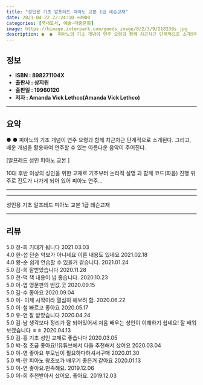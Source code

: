 ```yaml
---
title: "성인용 기초 알프레드 피아노 교본 1급 레슨교재"
date: 2021-04-22 22:24:10 +0900
categories: [국내도서, 예술-대중문화]
image: https://bimage.interpark.com/goods_image/8/2/3/9/218239s.jpg
description: ●  ●  피아노의 기초 개념이 연주 요령과 함께 차근차근 단계적으로 소개된다. 그리고, 배운 개념을 활용하여 연주할 수 있는 아름다운 음악이 주어진다.[알프레드 성인 피아노 교본 ]10대 후반 이상의 성인을 위한 교재로 기초부터 논리적 설명 과 함께 코드(화음) 진행 위주로 진도가 나가게 되어 
---
```


## **정보**

- **ISBN : 898271104X**
- **출판사 : 상지원**
- **출판일 : 19960120**
- **저자 : Amanda Vick Lethco(Amanda Vick Lethco)**

------



## **요약**

●  ●  피아노의 기초 개념이 연주 요령과 함께 차근차근 단계적으로 소개된다. 그리고, 배운 개념을 활용하여 연주할 수 있는 아름다운 음악이 주어진다.

[알프레드 성인 피아노 교본 ]

10대 후반 이상의 성인을 위한 교재로 기초부터 논리적 설명 과 함께 코드(화음) 진행 위주로 진도가 나가게 되어 있어 피아노 연주... 

------



------


성인용 기초 알프레드 피아노 교본 1급 레슨교재 

------


## **리뷰** 

5.0 정-희 기대가 됩니다 2021.03.03 <br/>4.0 한-섭 단순 악보가 아니네요 이론 내용도 있네요 2021.02.18 <br/>4.0 황-순 쉽게 연습할 수 있을거 같습니다. 2021.01.24 <br/>5.0 김-희 잘받았습니다 2020.11.28 <br/>5.0 천-덕 책 내용이 넘 좋습니다. 2020.10.23 <br/>5.0 이-엽 영문판의 반값.굿 2020.09.15 <br/>5.0 김-수 좋아요 2020.09.04 <br/>5.0 이- 이제 시작이라 열심히 해보려 함. 2020.06.22 <br/>5.0 이-철 빠르고 좋아요 2020.05.17 <br/>5.0 유-연 잘 받았습니다 2020.04.24 <br/>5.0 김-남 생각보다 정리가 잘 되어있어서 처음 배우는 성인이 이해하기 쉽네요! 잘 배워보겠습니다 ㅎㅎ 2020.04.13 <br/>5.0 김-흥 기초 성인 교재로 좋습니다 2020.03.05 <br/>5.0 박-정 초급 좋아요!!유튜브에서 다들 추천해서 샀어요 2020.03.04 <br/>5.0 이-영 좋아요 부모님이 필요하다하셔서구매 2020.01.30 <br/>5.0 백-란 피아노 왕초보가 배우기 좋은거 같아요 2020.01.13 <br/>5.0 이-연 좋아요.만족해요. 2019.12.06 <br/>5.0 이-희 추천받아서 샀어요. 좋아요. 2019.12.03 <br/>
